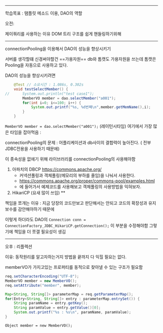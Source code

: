 <hr>

학습목표 :  탬플릿 메소드 이용, DAO의 역할


오전:

제이쿼리를 사용하는 이유
DOM 트리 구조를 쉽게 핸들링하기위해



<hr>


connectionPooling을 이용해서 DAO의 성능을 향상시키기

서버를 생각할떄 신경써야할건 ==가용자원==
db와 톰캣도 가용자원을 쓰는데
톰캣은 Pooling을 자동으로 사용하고 있다.

DAO의 성능을 향상시키려면 


```java
	@Test // 소요시간 : 1.086s, 0.302s
	void testSelectMember() {
//		System.out.println("test case1");
		MemberVO member = dao.selectMember("a001");
		for(int i=0; i<=100; i++) {
			System.out.printf("%s, %d번째\n",member.getMemName(),i);
		}
	}
```

`MemberVO member = dao.selectMember("a001");` (레이턴시타임)
여기에서 가장 많은 타임을 잡아먹음
: 

connectionPooling의 문제
: 어플리케이션과 db사이의 결합력이 높아진다. ( 전부 JDBC전용을 사용하기 때문에)

이 종속성을 없에기 위해 라이브러리를 connectionPooling의 사용해야함
1. 아파치의 DBCP https://commons.apache.org/
	- 커넥션풀링과 객체풀링(메모리의 부하를 줄임)을 나눠서 사용한다.
	- https://commons.apache.org/proper/commons-pool/examples.html
	- 에 들어가서 예제코드를 사용해보고 객체풀링의 사용방법을 익혀보자.
1. HikariCP (요새 많이 쓰임) **


책임을 쪼개는 이유
: 지금 당장의 코드만보고 판단해서는 안되고 코드의 확장성과 유지보수를 감안해야하기 때문에

이렇게 하더라도 DAO의
`Connection conn = ConnectionFactory_JDBC_HikariCP.getConnection();`
이 부분을 수정해야함
그렇기에 책임을 더 쪼갤 필요성이 생김



<hr>


오후 :  리플렉션

이유: 동작원리를 알고자하는거지 방법을 끝까지 다 익힐 필요는 없다.

memberVO가 가지고있는 프로퍼티를 동적으로 찾아낼 수 있는 구조가 필요함

```java
req.setCharacterEncoding("UTF-8");
MemberVO member = new MemberVO();
req.setAttribute("member", member);

Map<String, String[]> parameterMap = req.getParameterMap();
for(Entry<String, String[]> entry : parameterMap.entrySet()) {
	String paramName = entry.getKey();
	String paramValue = entry.getValue()[0];
	System.out.printf("%s : %s\n", paramName, paramValue);
}
```

`Object member = new MemberVO();`










